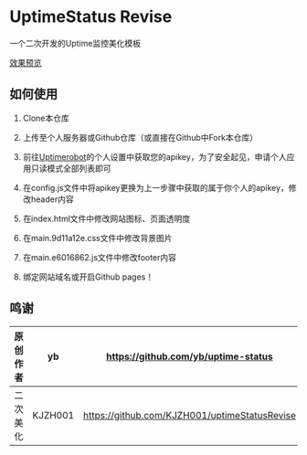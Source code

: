 # UptimeStatus Revise

一个二次开发的Uptime监控美化模板

[效果预览](https://nwuzmed.ga/UptimeRobot/)

## 如何使用

1. Clone本仓库

2. 上传至个人服务器或Github仓库（或直接在Github中Fork本仓库）

3. 前往[Uptimerobot](https://uptimerobot.com/)的个人设置中获取您的apikey，为了安全起见，申请个人应用只读模式全部列表即可

4. 在config.js文件中将apikey更换为上一步骤中获取的属于你个人的apikey，修改header内容

5. 在index.html文件中修改网站图标、页面透明度

6. 在main.9d11a12e.css文件中修改背景图片

7. 在main.e6016862.js文件中修改footer内容 

8. 绑定网站域名或开启Github pages！

## 鸣谢
   
|原创作者   | yb     |  https://github.com/yb/uptime-status  |
|-----|----|----|
|  二次美化 |  KJZH001   |   https://github.com/KJZH001/uptimeStatusRevise  |
